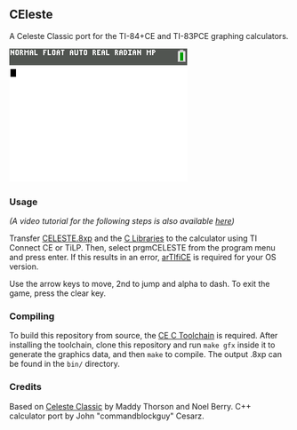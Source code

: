 ## CEleste

A Celeste Classic port for the TI-84+CE and TI-83PCE graphing calculators.

![Screenshot](screenshot.png)

### Usage
*(A video tutorial for the following steps is also available
[here](https://www.youtube.com/watch?v=_e8pgw9d7S4))*

Transfer [CELESTE.8xp](https://github.com/commandblockguy/CEleste/releases/latest/download/CEleste.8xp)
and the [C Libraries](https://tiny.cc/clibs) to the calculator using TI Connect CE
or TiLP. Then, select prgmCELESTE from the program menu and press enter.
If this results in an error, [arTIfiCE](https://yvantt.github.io/arTIfiCE/) is
required for your OS version.

Use the arrow keys to move, 2nd to jump and alpha to dash. To exit the game, press
the clear key.

### Compiling
To build this repository from source, the [CE C Toolchain](https://github.com/CE-Programming/toolchain)
is required. After installing the toolchain, clone this repository and run `make gfx`
inside it to generate the graphics data, and then `make` to compile. The output .8xp
can be found in the `bin/` directory.

### Credits
Based on [Celeste Classic](https://mattmakesgames.itch.io/celesteclassic) by Maddy
Thorson and Noel Berry. C++ calculator port by John "commandblockguy" Cesarz.
